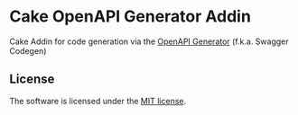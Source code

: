 # Cake OpenAPI Generator Addin
Cake Addin for code generation via the [OpenAPI Generator](https://openapi-generator.tech/) (f.k.a. Swagger Codegen)

## License
The software is licensed under the [MIT license](https://github.com/lukoerfer/cake-openapi/blob/master/LICENSE).
